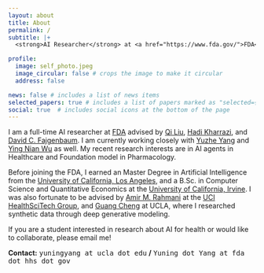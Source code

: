 ```yaml
---
layout: about
title: About
permalink: /
subtitle: |+
  <strong>AI Researcher</strong> at <a href="https://www.fda.gov/">FDA</a>

profile:
  image: self_photo.jpeg
  image_circular: false # crops the image to make it circular
  address: false

news: false # includes a list of news items
selected_papers: true # includes a list of papers marked as "selected={true}"
social: true  # includes social icons at the bottom of the page
---
```

I am a full-time AI researcher at [FDA](https://www.fda.gov/) advised by [Qi Liu](https://scholar.google.com/citations?user=LVO1_ZsAAAAJ&hl=en), [Hadi Kharrazi](http://hkharrazi.com/), and [David C. Fajgenbaum](https://www.med.upenn.edu/apps/faculty/index.php/g275/p8205911). I am currently working closely with [Yuzhe Yang](https://people.csail.mit.edu/yuzhe/) and [Ying Nian Wu](http://www.stat.ucla.edu/~ywu/) as well. My recent research interests are in AI agents in Healthcare and Foundation model in Pharmacology.

Before joining the FDA, I earned an Master Degree in Artificial Intelligence from the [University of California, Los Angeles](https://www.ucla.edu/), and a B.Sc. in Computer Science and Quantitative Economics at the [University of California, Irvine](https://uci.edu/). I was also fortunate to be advised by [Amir M. Rahmani](https://ics.uci.edu/~amirr1/) at the [UCI HealthSciTech Group](https://healthscitech.nursing.uci.edu/), and [Guang Cheng](http://www.stat.ucla.edu/~guangcheng/2.html) at UCLA, where I researched synthetic data through deep generative modeling.

If you are a student interested in research about AI for health or would like to collaborate, please email me!

<strong>Contact:</strong> <span style="font-family:'Lucida Console', monospace">yuningyang at ucla dot edu</span> <strong>/</strong> <span style="font-family:'Lucida Console', monospace">Yuning dot Yang at fda dot hhs dot gov</span>  
